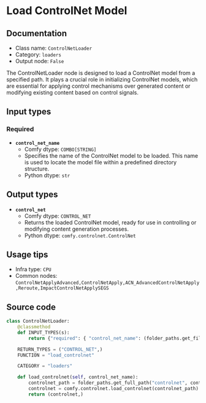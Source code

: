 # Load ControlNet Model
## Documentation
- Class name: `ControlNetLoader`
- Category: `loaders`
- Output node: `False`

The ControlNetLoader node is designed to load a ControlNet model from a specified path. It plays a crucial role in initializing ControlNet models, which are essential for applying control mechanisms over generated content or modifying existing content based on control signals.
## Input types
### Required
- **`control_net_name`**
    - Comfy dtype: `COMBO[STRING]`
    - Specifies the name of the ControlNet model to be loaded. This name is used to locate the model file within a predefined directory structure.
    - Python dtype: `str`
## Output types
- **`control_net`**
    - Comfy dtype: `CONTROL_NET`
    - Returns the loaded ControlNet model, ready for use in controlling or modifying content generation processes.
    - Python dtype: `comfy.controlnet.ControlNet`
## Usage tips
- Infra type: `CPU`
- Common nodes: `ControlNetApplyAdvanced,ControlNetApply,ACN_AdvancedControlNetApply,Reroute,ImpactControlNetApplySEGS`


## Source code
```python
class ControlNetLoader:
    @classmethod
    def INPUT_TYPES(s):
        return {"required": { "control_net_name": (folder_paths.get_filename_list("controlnet"), )}}

    RETURN_TYPES = ("CONTROL_NET",)
    FUNCTION = "load_controlnet"

    CATEGORY = "loaders"

    def load_controlnet(self, control_net_name):
        controlnet_path = folder_paths.get_full_path("controlnet", control_net_name)
        controlnet = comfy.controlnet.load_controlnet(controlnet_path)
        return (controlnet,)

```
